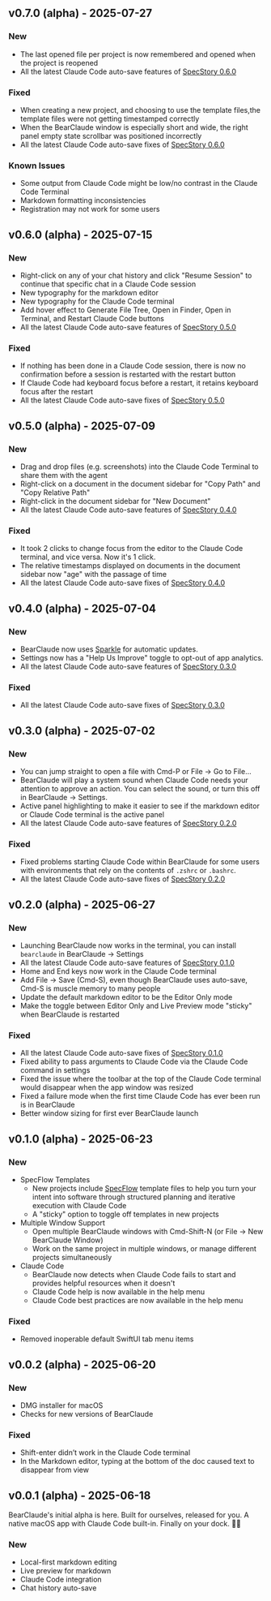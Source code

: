 ## v0.7.0 (alpha) - 2025-07-27

### New

- The last opened file per project is now remembered and opened when the project is reopened
- All the latest Claude Code auto-save features of [SpecStory 0.6.0](https://github.com/specstoryai/getspecstory/releases/tag/v0.6.0)

### Fixed

- When creating a new project, and choosing to use the template files,the template files were not getting timestamped correctly
- When the BearClaude window is especially short and wide, the right panel empty state scrollbar was positioned incorrectly
- All the latest Claude Code auto-save fixes of [SpecStory 0.6.0](https://github.com/specstoryai/getspecstory/releases/tag/v0.6.0)

### Known Issues

- Some output from Claude Code might be low/no contrast in the Claude Code Terminal 
- Markdown formatting inconsistencies
- Registration may not work for some users


## v0.6.0 (alpha) - 2025-07-15

### New

- Right-click on any of your chat history and click "Resume Session" to continue that specific chat in a Claude Code session
- New typography for the markdown editor
- New typography for the Claude Code terminal
- Add hover effect to Generate File Tree, Open in Finder, Open in Terminal, and Restart Claude Code buttons
- All the latest Claude Code auto-save features of [SpecStory 0.5.0](https://github.com/specstoryai/getspecstory/releases/tag/v0.5.0)

### Fixed

- If nothing has been done in a Claude Code session, there is now no confirmation before a session is restarted with the restart button
- If Claude Code had keyboard focus before a restart, it retains keyboard focus after the restart
- All the latest Claude Code auto-save fixes of [SpecStory 0.5.0](https://github.com/specstoryai/getspecstory/releases/tag/v0.5.0)


## v0.5.0 (alpha) - 2025-07-09

### New

- Drag and drop files (e.g. screenshots) into the Claude Code Terminal to share them with the agent
- Right-click on a document in the document sidebar for "Copy Path" and "Copy Relative Path"
- Right-click in the document sidebar for "New Document"
- All the latest Claude Code auto-save features of [SpecStory 0.4.0](https://github.com/specstoryai/getspecstory/releases/tag/v0.4.0)

### Fixed

- It took 2 clicks to change focus from the editor to the Claude Code terminal, and vice versa. Now it's 1 click.
- The relative timestamps displayed on documents in the document sidebar now "age" with the passage of time
- All the latest Claude Code auto-save fixes of [SpecStory 0.4.0](https://github.com/specstoryai/getspecstory/releases/tag/v0.4.0)


## v0.4.0 (alpha) - 2025-07-04

### New

- BearClaude now uses [Sparkle](https://sparkle-project.org/) for automatic updates.
- Settings now has a "Help Us Improve" toggle to opt-out of app analytics.
- All the latest Claude Code auto-save features of [SpecStory 0.3.0](https://github.com/specstoryai/getspecstory/releases/tag/v0.3.0)

### Fixed

- All the latest Claude Code auto-save fixes of [SpecStory 0.3.0](https://github.com/specstoryai/getspecstory/releases/tag/v0.3.0)


## v0.3.0 (alpha) - 2025-07-02

### New

- You can jump straight to open a file with Cmd-P or File → Go to File...
- BearClaude will play a system sound when Claude Code needs your attention to approve an action. You can select the sound, or turn this off in BearClaude → Settings.
- Active panel highlighting to make it easier to see if the markdown editor or Claude Code terminal is the active panel
- All the latest Claude Code auto-save features of [SpecStory 0.2.0](https://github.com/specstoryai/getspecstory/releases/tag/v0.2.0)

### Fixed

- Fixed problems starting Claude Code within BearClaude for some users with environments that rely on the contents of `.zshrc` or `.bashrc`.
- All the latest Claude Code auto-save fixes of [SpecStory 0.2.0](https://github.com/specstoryai/getspecstory/releases/tag/v0.2.0)


## v0.2.0 (alpha) - 2025-06-27

### New

- Launching BearClaude now works in the terminal, you can install `bearclaude` in BearClaude → Settings
- All the latest Claude Code auto-save features of [SpecStory 0.1.0](https://github.com/specstoryai/getspecstory/releases/tag/v0.1.0)
- Home and End keys now work in the Claude Code terminal
- Add File → Save (Cmd-S), even though BearClaude uses auto-save, Cmd-S is muscle memory to many people
- Update the default markdown editor to be the Editor Only mode
- Make the toggle between Editor Only and Live Preview mode "sticky" when BearClaude is restarted

### Fixed

- All the latest Claude Code auto-save fixes of [SpecStory 0.1.0](https://github.com/specstoryai/getspecstory/releases/tag/v0.1.0)
- Fixed ability to pass arguments to Claude Code via the Claude Code command in settings
- Fixed the issue where the toolbar at the top of the Claude Code terminal would disappear when the app window was resized
- Fixed a failure mode when the first time Claude Code has ever been run is in BearClaude
- Better window sizing for first ever BearClaude launch
 

## v0.1.0 (alpha) - 2025-06-23

### New

- SpecFlow Templates
  - New projects include [SpecFlow](https://www.specflow.com/) template files to help you turn your intent into software through structured planning and iterative execution with Claude Code
  - A "sticky" option to toggle off templates in new projects
- Multiple Window Support
  - Open multiple BearClaude windows with Cmd-Shift-N (or File → New BearClaude Window)
  - Work on the same project in multiple windows, or manage different projects simultaneously
- Claude Code
  - BearClaude now detects when Claude Code fails to start and provides helpful resources when it doesn't
  - Claude Code help is now available in the help menu
  - Claude Code best practices are now available in the help menu

### Fixed

- Removed inoperable default SwiftUI tab menu items


## v0.0.2 (alpha) - 2025-06-20

### New

- DMG installer for macOS
- Checks for new versions of BearClaude

### Fixed

- Shift-enter didn’t work in the Claude Code terminal
- In the Markdown editor, typing at the bottom of the doc caused text to disappear from view


## v0.0.1 (alpha) - 2025-06-18

BearClaude's initial alpha is here. Built for ourselves, released for you. A native macOS app with Claude Code built-in. Finally on your dock. 🐻✨

### New

- Local-first markdown editing
- Live preview for markdown
- Claude Code integration
- Chat history auto-save
